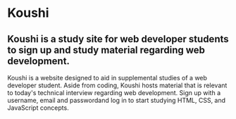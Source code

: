 # Koushi

## Koushi is a study site for web developer students to sign up and study material regarding web development.

Koushi is a website designed to aid in supplemental studies of a web developer student. Aside from coding, Koushi hosts material that is relevant to today's technical interview regarding web development. Sign up with a username, email and passwordand log in to start studying HTML, CSS, and JavaScript concepts.

